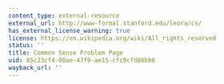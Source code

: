 ```yaml
---
content_type: external-resource
external_url: http://www-formal.stanford.edu/leora/cs/
has_external_license_warning: true
license: https://en.wikipedia.org/wiki/All_rights_reserved
status: ''
title: Common Sense Problem Page
uid: 85c23cf4-00ae-47f9-ae15-cfc9cfd86bb6
wayback_url: ''
---
```

